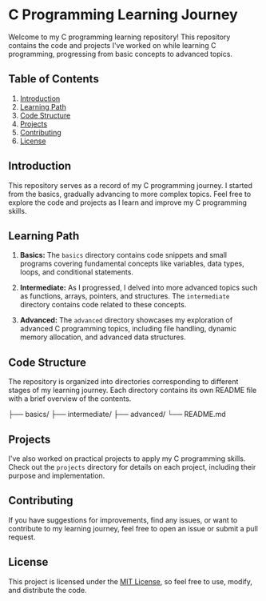 # C Programming Learning Journey

Welcome to my C programming learning repository! This repository contains the code and projects I've worked on while learning C programming, progressing from basic concepts to advanced topics.

## Table of Contents

1. [Introduction](#introduction)
2. [Learning Path](#learning-path)
3. [Code Structure](#code-structure)
4. [Projects](#projects)
5. [Contributing](#contributing)
6. [License](#license)

## Introduction

This repository serves as a record of my C programming journey. I started from the basics, gradually advancing to more complex topics. Feel free to explore the code and projects as I learn and improve my C programming skills.

## Learning Path

1. **Basics:** The `basics` directory contains code snippets and small programs covering fundamental concepts like variables, data types, loops, and conditional statements.

2. **Intermediate:** As I progressed, I delved into more advanced topics such as functions, arrays, pointers, and structures. The `intermediate` directory contains code related to these concepts.

3. **Advanced:** The `advanced` directory showcases my exploration of advanced C programming topics, including file handling, dynamic memory allocation, and advanced data structures.

## Code Structure

The repository is organized into directories corresponding to different stages of my learning journey. Each directory contains its own README file with a brief overview of the contents.

├── basics/
├── intermediate/
├── advanced/
└── README.md


## Projects

I've also worked on practical projects to apply my C programming skills. Check out the `projects` directory for details on each project, including their purpose and implementation.

## Contributing

If you have suggestions for improvements, find any issues, or want to contribute to my learning journey, feel free to open an issue or submit a pull request.

## License

This project is licensed under the [MIT License](LICENSE), so feel free to use, modify, and distribute the code.
